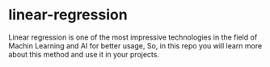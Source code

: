 # linear-regression
Linear regression is one of the most impressive technologies in the field of Machin Learning and AI for better usage, So, in this repo you will learn more about this method and use it in your projects.
